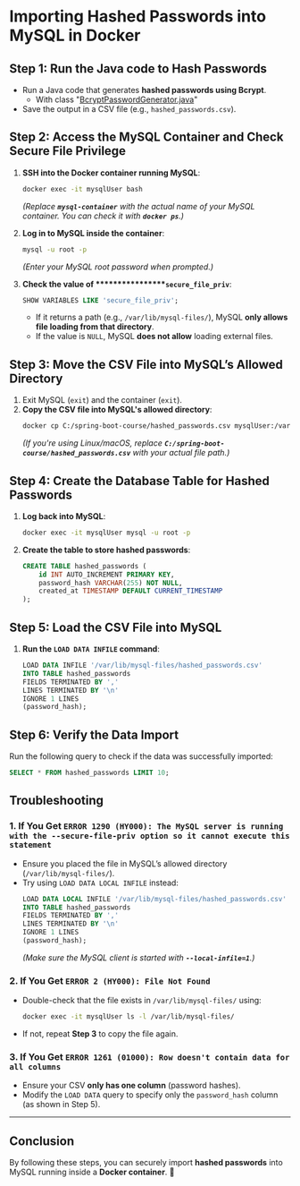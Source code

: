 # Importing Hashed Passwords into MySQL in Docker

## **Step 1: Run the Java code to Hash Passwords**

- Run a Java code that generates **hashed passwords using Bcrypt**.
  - With class "[BcryptPasswordGenerator.java](BcryptPasswordGenerator.java)"
- Save the output in a CSV file (e.g., `hashed_passwords.csv`).

## **Step 2: Access the MySQL Container and Check Secure File Privilege**

1. **SSH into the Docker container running MySQL**:

   ```sh
   docker exec -it mysqlUser bash
   ```

   *(Replace ********`mysql-container`******** with the actual name of your MySQL container. You can check it with ********`docker ps`********.)*

2. **Log in to MySQL inside the container**:

   ```sh
   mysql -u root -p
   ```

   *(Enter your MySQL root password when prompted.)*

3. **Check the value of \*\*\*\*\*\*\*\*\*\*\*\*****`secure_file_priv`**:

   ```sql
   SHOW VARIABLES LIKE 'secure_file_priv';
   ```

    - If it returns a path (e.g., `/var/lib/mysql-files/`), MySQL **only allows file loading from that directory**.
    - If the value is `NULL`, MySQL **does not allow** loading external files.

## **Step 3: Move the CSV File into MySQL’s Allowed Directory**

1. Exit MySQL (`exit`) and the container (`exit`).
2. **Copy the CSV file into MySQL's allowed directory**:
   ```sh
   docker cp C:/spring-boot-course/hashed_passwords.csv mysqlUser:/var/lib/mysql-files/
   ```
   *(If you're using Linux/macOS, replace ********`C:/spring-boot-course/hashed_passwords.csv`******** with your actual file path.)*

## **Step 4: Create the Database Table for Hashed Passwords**

1. **Log back into MySQL**:

   ```sh
   docker exec -it mysqlUser mysql -u root -p
   ```

2. **Create the table to store hashed passwords**:

   ```sql
   CREATE TABLE hashed_passwords (
       id INT AUTO_INCREMENT PRIMARY KEY,
       password_hash VARCHAR(255) NOT NULL,
       created_at TIMESTAMP DEFAULT CURRENT_TIMESTAMP
   );
   ```

## **Step 5: Load the CSV File into MySQL**

1. **Run the ****************`LOAD DATA INFILE`**************** command**:
   ```sql
   LOAD DATA INFILE '/var/lib/mysql-files/hashed_passwords.csv'
   INTO TABLE hashed_passwords
   FIELDS TERMINATED BY ','
   LINES TERMINATED BY '\n'
   IGNORE 1 LINES
   (password_hash);
   ```

## **Step 6: Verify the Data Import**

Run the following query to check if the data was successfully imported:

```sql
SELECT * FROM hashed_passwords LIMIT 10;
```

## **Troubleshooting**

### 1. If You Get **`ERROR 1290 (HY000): The MySQL server is running with the --secure-file-priv option so it cannot execute this statement`**

- Ensure you placed the file in MySQL’s allowed directory (`/var/lib/mysql-files/`).
- Try using `LOAD DATA LOCAL INFILE` instead:
  ```sql
  LOAD DATA LOCAL INFILE '/var/lib/mysql-files/hashed_passwords.csv'
  INTO TABLE hashed_passwords
  FIELDS TERMINATED BY ','
  LINES TERMINATED BY '\n'
  IGNORE 1 LINES
  (password_hash);
  ```
  *(Make sure the MySQL client is started with ********`--local-infile=1`********.)*

### 2. If You Get **`ERROR 2 (HY000): File Not Found`**

- Double-check that the file exists in `/var/lib/mysql-files/` using:
  ```sh
  docker exec -it mysqlUser ls -l /var/lib/mysql-files/
  ```
- If not, repeat **Step 3** to copy the file again.

### 3. If You Get **`ERROR 1261 (01000): Row doesn't contain data for all columns`**

- Ensure your CSV **only has one column** (password hashes).
- Modify the `LOAD DATA` query to specify only the `password_hash` column (as shown in Step 5).

---

## **Conclusion**

By following these steps, you can securely import **hashed passwords** into MySQL running inside a **Docker container**. 🎯

